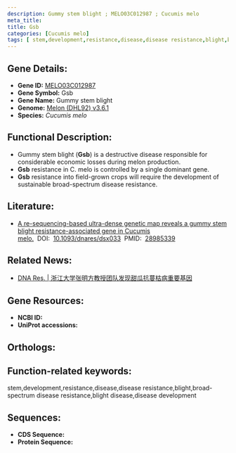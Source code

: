 ```yaml
---
description: Gummy stem blight ; MELO03C012987 ; Cucumis melo
meta_title:
title: Gsb
categories: [Cucumis melo]
tags: [ stem,development,resistance,disease,disease resistance,blight,broad-spectrum disease resistance,blight disease,disease development ]
---
```


## Gene Details:
- **Gene ID:**	[MELO03C012987]()
- **Gene Symbol:** Gsb
- **Gene Name:** Gummy stem blight
- **Genome:** [Melon (DHL92) v3.6.1]()
- **Species:** *Cucumis melo*

## Functional Description:
   - Gummy stem blight (**Gsb**) is a destructive disease responsible for considerable economic losses during melon production.
   - **Gsb** resistance in C. melo is controlled by a single dominant gene.
   - **Gsb** resistance into field-grown crops will require the development of sustainable broad-spectrum disease resistance.

## Literature:
   - [A re-sequencing-based ultra-dense genetic map reveals a gummy stem blight resistance-associated gene in Cucumis melo.]( https://academic.oup.com/dnaresearch/article/25/1/1/4107259)&nbsp;&nbsp;DOI:&nbsp;&nbsp;[10.1093/dnares/dsx033](https://academic.oup.com/dnaresearch/article/25/1/1/4107259)&nbsp;&nbsp;PMID:&nbsp;&nbsp;[28985339](https://pubmed.ncbi.nlm.nih.gov/28985339/)

## Related News:
   - [DNA Res. | 浙江大学张明方教授团队发现甜瓜抗蔓枯病重要基因](https://mp.weixin.qq.com/s?__biz=MzIyOTY2NDYyNQ==&mid=2247486362&idx=1&sn=fda424f157d8042d6510ff33ef49eb5d&chksm=e8be7984dfc9f092490cea14b245b9bbf360a27d9194764e49418a028941e8262d6477044927&scene=27#wechat_redirect)

## Gene Resources:
- **NCBI ID:** [](https://www.ncbi.nlm.nih.gov/gene/?term=)
- **UniProt accessions:** [](https://www.uniprot.org/uniprotkb//entry)

## Orthologs:


## Function-related keywords:
stem,development,resistance,disease,disease resistance,blight,broad-spectrum disease resistance,blight disease,disease development

## Sequences:
- **CDS Sequence:**
- **Protein Sequence:**
